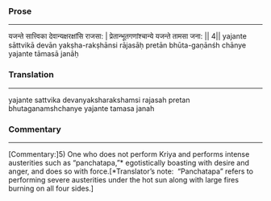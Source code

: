 ### Prose 
 --- 
यजन्ते सात्त्विका देवान्यक्षरक्षांसि राजसा: |
प्रेतान्भूतगणांश्चान्ये यजन्ते तामसा जना: || 4||
yajante sāttvikā devān yakṣha-rakṣhānsi rājasāḥ
pretān bhūta-gaṇānśh chānye yajante tāmasā janāḥ

### Translation 
 --- 
yajante sattvika devanyaksharakshamsi rajasah pretan bhutaganamshchanye yajante tamasa janah

### Commentary 
 --- 
[Commentary:]5) One who does not perform Kriya and performs intense austerities such as “panchatapa,”* egotistically boasting with desire and anger, and does so with force.[*Translator’s note:  “Panchatapa” refers to performing severe austerities under the hot sun along with large fires burning on all four sides.]